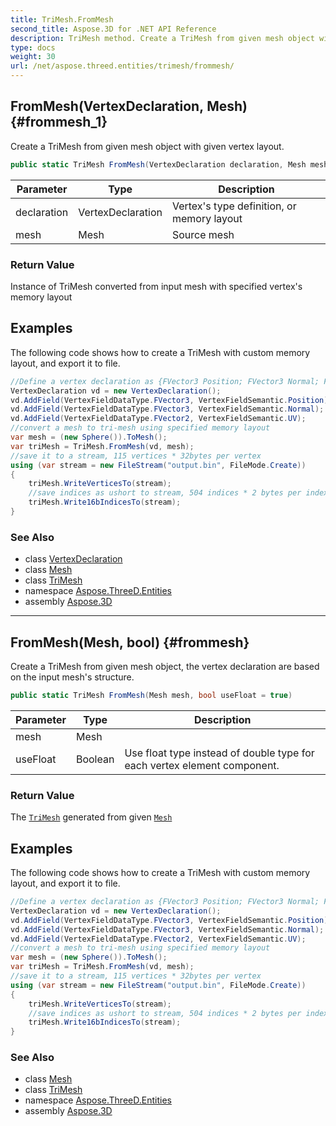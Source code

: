 ```yaml
---
title: TriMesh.FromMesh
second_title: Aspose.3D for .NET API Reference
description: TriMesh method. Create a TriMesh from given mesh object with given vertex layout
type: docs
weight: 30
url: /net/aspose.threed.entities/trimesh/frommesh/
---
```

## FromMesh(VertexDeclaration, Mesh) {#frommesh_1}

Create a TriMesh from given mesh object with given vertex layout.

```csharp
public static TriMesh FromMesh(VertexDeclaration declaration, Mesh mesh)
```

| Parameter | Type | Description |
| --- | --- | --- |
| declaration | VertexDeclaration | Vertex's type definition, or memory layout |
| mesh | Mesh | Source mesh |

### Return Value

Instance of TriMesh converted from input mesh with specified vertex's memory layout

## Examples

The following code shows how to create a TriMesh with custom memory layout, and export it to file.

```csharp
//Define a vertex declaration as {FVector3 Position; FVector3 Normal; FVector2 UV}
VertexDeclaration vd = new VertexDeclaration();
vd.AddField(VertexFieldDataType.FVector3, VertexFieldSemantic.Position);
vd.AddField(VertexFieldDataType.FVector3, VertexFieldSemantic.Normal);
vd.AddField(VertexFieldDataType.FVector2, VertexFieldSemantic.UV);
//convert a mesh to tri-mesh using specified memory layout  
var mesh = (new Sphere()).ToMesh();
var triMesh = TriMesh.FromMesh(vd, mesh);
//save it to a stream, 115 vertices * 32bytes per vertex
using (var stream = new FileStream("output.bin", FileMode.Create))
{
    triMesh.WriteVerticesTo(stream);
    //save indices as ushort to stream, 504 indices * 2 bytes per index
    triMesh.Write16bIndicesTo(stream);
}
```

### See Also

* class [VertexDeclaration](../../../aspose.threed.utilities/vertexdeclaration/)
* class [Mesh](../../mesh/)
* class [TriMesh](../)
* namespace [Aspose.ThreeD.Entities](../../trimesh/)
* assembly [Aspose.3D](../../../)

---

## FromMesh(Mesh, bool) {#frommesh}

Create a TriMesh from given mesh object, the vertex declaration are based on the input mesh's structure.

```csharp
public static TriMesh FromMesh(Mesh mesh, bool useFloat = true)
```

| Parameter | Type | Description |
| --- | --- | --- |
| mesh | Mesh |  |
| useFloat | Boolean | Use float type instead of double type for each vertex element component. |

### Return Value

The [`TriMesh`](../) generated from given [`Mesh`](../../mesh/)

## Examples

The following code shows how to create a TriMesh with custom memory layout, and export it to file.

```csharp
//Define a vertex declaration as {FVector3 Position; FVector3 Normal; FVector2 UV}
VertexDeclaration vd = new VertexDeclaration();
vd.AddField(VertexFieldDataType.FVector3, VertexFieldSemantic.Position);
vd.AddField(VertexFieldDataType.FVector3, VertexFieldSemantic.Normal);
vd.AddField(VertexFieldDataType.FVector2, VertexFieldSemantic.UV);
//convert a mesh to tri-mesh using specified memory layout  
var mesh = (new Sphere()).ToMesh();
var triMesh = TriMesh.FromMesh(vd, mesh);
//save it to a stream, 115 vertices * 32bytes per vertex
using (var stream = new FileStream("output.bin", FileMode.Create))
{
    triMesh.WriteVerticesTo(stream);
    //save indices as ushort to stream, 504 indices * 2 bytes per index
    triMesh.Write16bIndicesTo(stream);
}
```

### See Also

* class [Mesh](../../mesh/)
* class [TriMesh](../)
* namespace [Aspose.ThreeD.Entities](../../trimesh/)
* assembly [Aspose.3D](../../../)


